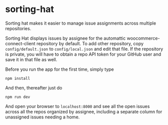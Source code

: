 # sorting-hat

Sorting hat makes it easier to manage issue assignments across multiple repositories.

Sorting Hat displays issues by assignee for the automattic woocommerce-connect-client repository
by default. To add other repository, copy `config/default.json` to `config/local.json` and edit
that file. If the repository is private, you will have to obtain a repo API token for your GitHub user
and save it in that file as well.

Before you run the app for the first time, simply type

```
npm install
```

And then, thereafter just do

```
npm run dev
```

And open your browser to `localhost:8000` and see all the open issues across all the repos organized by assignee, including a separate column for unassigned issues needing a home.
